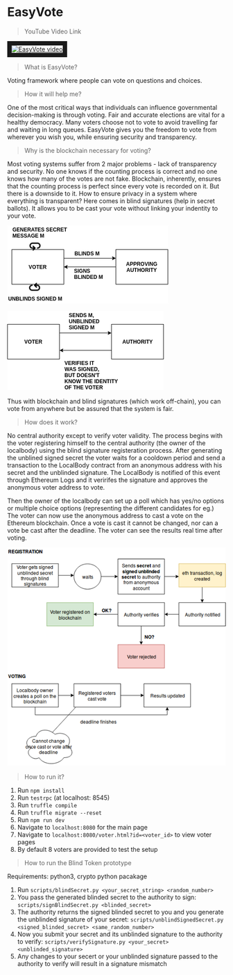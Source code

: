 # EasyVote

> YouTube Video Link

<a href="http://www.youtube.com/watch?feature=player_embedded&v=YOUTUBE_VIDEO_ID_HERE
" target="_blank"><img src="http://img.youtube.com/vi/YOUTUBE_VIDEO_ID_HERE/0.jpg" 
alt="EasyVote video" width="240" height="180" border="10" /></a>

> What is EasyVote?

Voting framework where people can vote on questions and choices.

> How it will help me?

One of the most critical ways that individuals can influence governmental decision-making is through voting. Fair and accurate elections are vital for a healthy democracy. Many voters choose not to vote to avoid travelling far and waiting in long queues. EasyVote gives you the freedom to vote from wherever you wish you, while ensuring security and transparency.

> Why is the blockchain necessary for voting?

Most voting systems suffer from 2 major problems - lack of transparency and security. No one knows if the counting process is correct and no one knows how many of the votes are not fake. Blockchain, inherently, ensures that the counting process is perfect since every vote is recorded on it. But there is a downside to it. How to ensure privacy in a system where everything is transparent? Here comes in blind signatures (help in secret ballots). It allows you to be cast your vote without linking your indentity to your vote. 

![alt text](/images/blind_sign.png "Registeration process")

![alt text](/images/verify.png "Verifying process")

Thus with blockchain and blind signatures (which work off-chain), you can vote from anywhere but be assured that the system is fair.

> How does it work? 

No central authority except to verify voter validity. The process begins with the voter registering himself to the central authority (the owner of the localbody) using the blind signature registeration process. After generating the unblined signed secret the voter waits for a cooldown period and send a transaction to the LocalBody contract from an anonymous address with his secret and the unblinded signature. The LocalBody is notified of this event through Ethereum Logs and it veririfes the signature and approves the anonymous voter address to vote.

Then the owner of the localbody can set up a poll which has yes/no options or multiple choice options (representing the different candidates for eg.) The voter can now use the anonymous address to cast a vote on the Ethereum blockchain. Once a vote is cast it cannot be changed, nor can a vote be cast after the deadline. The voter can see the results real time after voting.

![alt text](/images/process.png "Process")

> How to run it?

1. Run `npm install`
2. Run `testrpc` (at localhost: 8545)
3. Run `truffle compile`
4. Run `truffle migrate --reset`
5. Run `npm run dev`
6. Navigate to `localhost:8080` for the main page
7. Navigate to `localhost:8080/voter.html?id=<voter_id>` to view voter pages
8. By default 8 voters are provided to test the setup

> How to run the Blind Token prototype

Requirements: python3, crypto python pacakage

1. Run `scripts/blindSecret.py <your_secret_string> <random_number>`
2. You pass the generated blinded secret to the authority to sign: `scripts/signBlindSecret.py <blinded_secret>`
3. The authority returns the signed blinded secret to you and you generate the unblinded signature of your secret: `scripts/unblindSignedSecret.py <signed_blinded_secret> <same_random_number>`
4. Now you submit your secret and its unblinded signature to the authority to verify: `scripts/verifySignature.py <your_secret> <unblinded_signature>`
5. Any changes to your secert or your unblinded signature passed to the authority to verify will result in a signature mismatch
